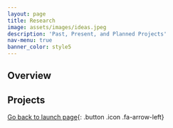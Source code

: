 ```yaml
---
layout: page
title: Research
image: assets/images/ideas.jpeg
description: 'Past, Present, and Planned Projects'
nav-menu: true
banner_color: style5
---
```


<!-- markdownlint-disable MD033 -->

## Overview

<!-- Two -->
## Projects

[Go back to launch page](/#launch){: .button .icon .fa-arrow-left}
